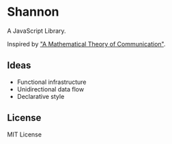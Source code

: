 # Shannon

A JavaScript Library.

Inspired by ["A Mathematical Theory of Communication"][1].

## Ideas

 * Functional infrastructure
 * Unidirectional data flow
 * Declarative style

## License

MIT License

 [1]: http://cm.bell-labs.com/cm/ms/what/shannonday/shannon1948.pdf
 [2]: http://www.eden-study.org/articles/2006/abstraction-classes-sw-design_ieesw.pdf